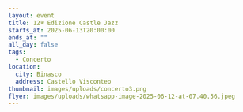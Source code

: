 ```yaml
---
layout: event
title: 12ª Edizione Castle Jazz
starts_at: 2025-06-13T20:00:00
ends_at: ""
all_day: false
tags:
  - Concerto
location:
  city: Binasco
  address: Castello Visconteo
thumbnail: images/uploads/concerto3.png
flyer: images/uploads/whatsapp-image-2025-06-12-at-07.40.56.jpeg
---
```

